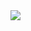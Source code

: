  
<img src="https://lh6.googleusercontent.com/-Yn64tjOW7Vo/U-jG4QG0ZGI/AAAAAAAAKM8/2cyZLPPg3cU/s1600/Package.png" />


